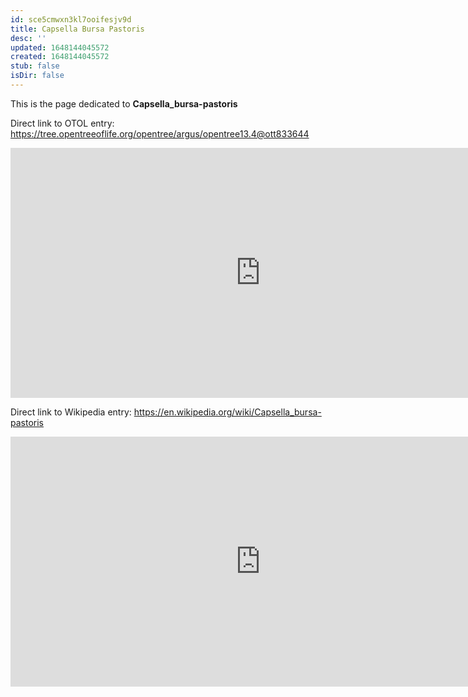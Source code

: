 ```yaml
---
id: sce5cmwxn3kl7ooifesjv9d
title: Capsella Bursa Pastoris
desc: ''
updated: 1648144045572
created: 1648144045572
stub: false
isDir: false
---
```

This is the page dedicated to **Capsella_bursa-pastoris**


Direct link to OTOL entry: https://tree.opentreeoflife.org/opentree/argus/opentree13.4@ott833644



<html>
    <body>
    <iframe src="https://tree.opentreeoflife.org/opentree/argus/opentree13.4@ott833644"
    width="800" height="400" frameborder="0" allowfullscreen> </iframe>
    </body>
</html>
    


Direct link to Wikipedia entry: https://en.wikipedia.org/wiki/Capsella_bursa-pastoris



<html>
    <body>
    <iframe src="https://en.wikipedia.org/wiki/Capsella_bursa-pastoris"
    width="800" height="400" frameborder="0" allowfullscreen> </iframe>
    </body>
</html>
    
